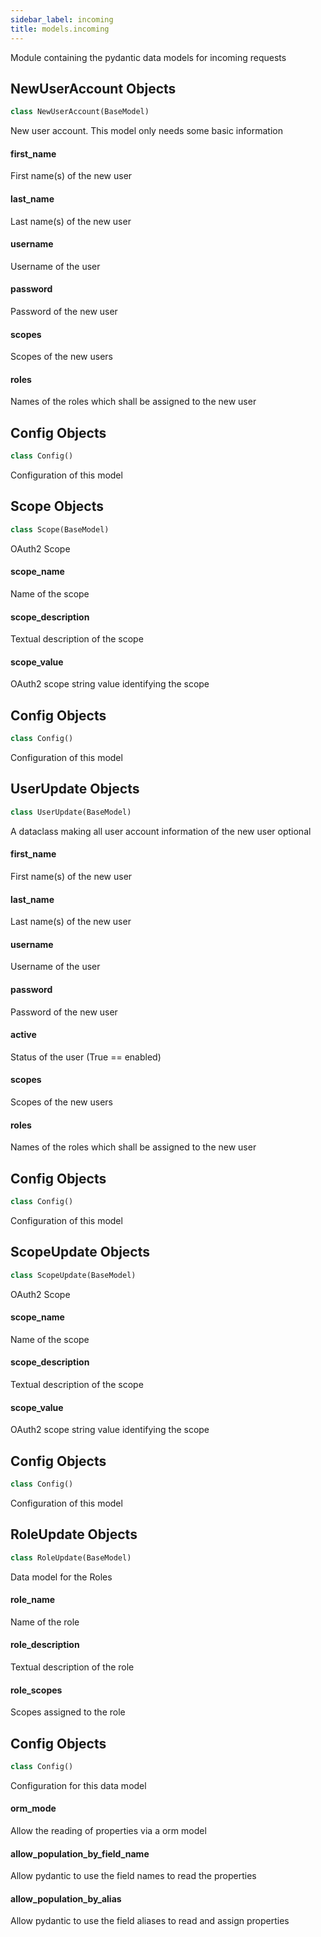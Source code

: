 ```yaml
---
sidebar_label: incoming
title: models.incoming
---
```


Module containing the pydantic data models for incoming requests


## NewUserAccount Objects

```python
class NewUserAccount(BaseModel)
```

New user account. This model only needs some basic information


#### first\_name

First name(s) of the new user


#### last\_name

Last name(s) of the new user


#### username

Username of the user


#### password

Password of the new user


#### scopes

Scopes of the new users


#### roles

Names of the roles which shall be assigned to the new user


## Config Objects

```python
class Config()
```

Configuration of this model


## Scope Objects

```python
class Scope(BaseModel)
```

OAuth2 Scope


#### scope\_name

Name of the scope


#### scope\_description

Textual description of the scope


#### scope\_value

OAuth2 scope string value identifying the scope


## Config Objects

```python
class Config()
```

Configuration of this model


## UserUpdate Objects

```python
class UserUpdate(BaseModel)
```

A dataclass making all user account information of the new user optional


#### first\_name

First name(s) of the new user


#### last\_name

Last name(s) of the new user


#### username

Username of the user


#### password

Password of the new user


#### active

Status of the user (True == enabled)


#### scopes

Scopes of the new users


#### roles

Names of the roles which shall be assigned to the new user


## Config Objects

```python
class Config()
```

Configuration of this model


## ScopeUpdate Objects

```python
class ScopeUpdate(BaseModel)
```

OAuth2 Scope


#### scope\_name

Name of the scope


#### scope\_description

Textual description of the scope


#### scope\_value

OAuth2 scope string value identifying the scope


## Config Objects

```python
class Config()
```

Configuration of this model


## RoleUpdate Objects

```python
class RoleUpdate(BaseModel)
```

Data model for the Roles


#### role\_name

Name of the role


#### role\_description

Textual description of the role


#### role\_scopes

Scopes assigned to the role


## Config Objects

```python
class Config()
```

Configuration for this data model


#### orm\_mode

Allow the reading of properties via a orm model


#### allow\_population\_by\_field\_name

Allow pydantic to use the field names to read the properties


#### allow\_population\_by\_alias

Allow pydantic to use the field aliases to read and assign properties


